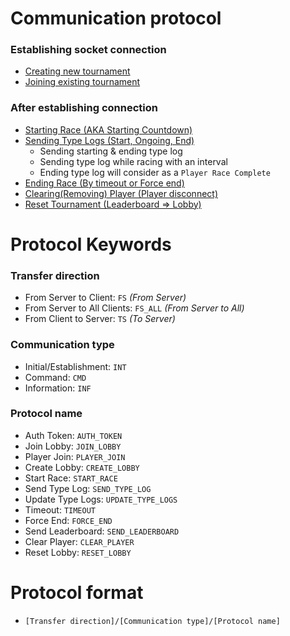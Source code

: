 # Communication protocol

### Establishing socket connection

- [Creating new tournament](./protocol/create-tournament.md)
- [Joining existing tournament](./protocol/join-tournament.md)

### After establishing connection

- [Starting Race (AKA Starting Countdown)](./protocol/start-race.md)
- [Sending Type Logs (Start, Ongoing, End)](./protocol/send-type-log.md)
  - Sending starting & ending type log
  - Sending type log while racing with an interval
  - Ending type log will consider as a `Player Race Complete`
- [Ending Race (By timeout or Force end)](./protocol/end-race.md)
- [Clearing(Removing) Player (Player disconnect)](./protocol/clear-player.md)
- [Reset Tournament (Leaderboard => Lobby)](./protocol/reset-tournament.md)

# Protocol Keywords

### Transfer direction

- From Server to Client: `FS` _(From Server)_
- From Server to All Clients: `FS_ALL` _(From Server to All)_
- From Client to Server: `TS` _(To Server)_

### Communication type

- Initial/Establishment: `INT`
- Command: `CMD`
- Information: `INF`

### Protocol name

- Auth Token: `AUTH_TOKEN`
- Join Lobby: `JOIN_LOBBY`
- Player Join: `PLAYER_JOIN`
- Create Lobby: `CREATE_LOBBY`
- Start Race: `START_RACE`
- Send Type Log: `SEND_TYPE_LOG`
- Update Type Logs: `UPDATE_TYPE_LOGS`
- Timeout: `TIMEOUT`
- Force End: `FORCE_END`
- Send Leaderboard: `SEND_LEADERBOARD`
- Clear Player: `CLEAR_PLAYER`
- Reset Lobby: `RESET_LOBBY`

# Protocol format

- `[Transfer direction]/[Communication type]/[Protocol name]`
